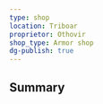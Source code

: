 ```yaml
---
type: shop
location: Triboar
proprietor: Othovir
shop_type: Armor shop
dg-publish: true
---
```

## Summary
